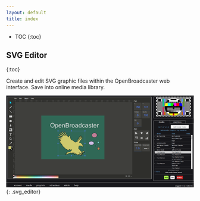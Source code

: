 ```yaml
---
layout: default
title: index
---
```


* TOC
{:toc}

<a name="dashboard"></a>

## SVG Editor
{:toc}

Create and edit SVG graphic files within the OpenBroadcaster web interface.  Save into online media library.

![ SVG Editor](img/svg_editor.png ){: .svg_editor}




